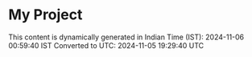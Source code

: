 # My Project

This content is dynamically generated in Indian Time (IST): 2024-11-06 00:59:40 IST
Converted to UTC: 2024-11-05 19:29:40 UTC
